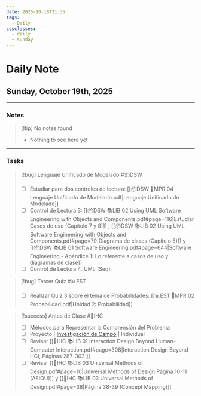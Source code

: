 ```yaml
---
date: 2025-10-18T21:35
tags:
  - Daily
cssclasses:
  - daily
  - sunday
---
```


# Daily Note
## Sunday, October 19th, 2025

***

### Notes

> [!tip] No notes found
> - Nothing to see here yet

***

### Tasks

> [!bug] Lenguaje Unificado de Modelado #📦DSW 
> - [ ] Estudiar para dos controles de lectura: [[📦DSW 🏫MPR 04 Lenguaje Unificado de Modelado.pdf|Lenguaje Unificado de Modelado]]
> - [ ] Control de Lectura 3: [[📦DSW 📚LIB 02 Using UML Software Engineering with Objects and Components.pdf#page=116|Estudiar Casos de uso (Capítulo 7 y 8)]] ; [[📦DSW 📚LIB 02 Using UML Software Engineering with Objects and Components.pdf#page=79|Diagrama de clases (Capítulo 5)]] y [[📦DSW 📚LIB 01 Software Engineering.pdf#page=644|Software Engineering - Apéndice 1: Lo referente a casos de uso y diagramas de clase]]
> - [ ] Control de Lectura 4: UML (Seq)

> [!bug] Tercer Quiz #📊EST 
> - [ ] Realizar Quiz 3 sobre el tema de Probabilidades: [[📊EST 🏫MPR 02 Probabilidad.pdf|Unidad 2: Probabilidad]]

> [!success] Antes de Clase #🎨IHC 
> - [ ] Métodos para Representar la Comprensión del Problema
> - [ ] Proyecto | [Investigación de Campo](https://aulavirtual.espol.edu.ec/courses/36142/assignments/988511?module_item_id=1204036) | Individual
> - [ ] Revisar [[🎨IHC 📚LIB 01 Interaction Design Beyond Human-Computer Interaction.pdf#page=308|Interaction Design Beyond HCI, Páginas 287-303 ]]
> - [ ] Revisar [[🎨IHC 📚LIB 03 Universal Methods of Design.pdf#page=10|Universal Methods of Design Página 10-11 (AEIOU)]] y [[🎨IHC 📚LIB 03 Universal Methods of Design.pdf#page=38|Página 38-39 (Concept Mapping)]]
